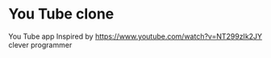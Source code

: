# You Tube clone
You Tube app
Inspired by https://www.youtube.com/watch?v=NT299zIk2JY clever programmer
